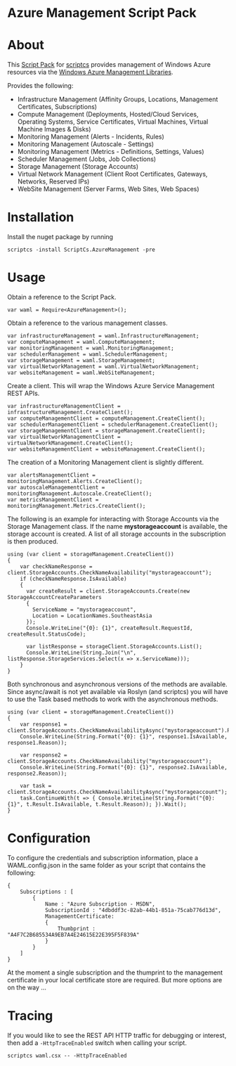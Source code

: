 Azure Management Script Pack
============================================

# About #

This [Script Pack](https://github.com/scriptcs/scriptcs/wiki) for [scriptcs](http://scriptcs.net/) provides management of Windows Azure resources via the [Windows Azure Management Libraries](http://www.nuget.org/packages/Microsoft.WindowsAzure.Management.Libraries).

Provides the following:

- Infrastructure Management (Affinity Groups, Locations, Management Certificates, Subscriptions)
- Compute Management (Deployments, Hosted/Cloud Services, Operating Systems, Service Certificates, Virtual Machines, Virtual Machine Images & Disks)
- Monitoring Management (Alerts - Incidents, Rules)
- Monitoring Management (Autoscale - Settings)
- Monitoring Management (Metrics - Definitions, Settings, Values)
- Scheduler Management (Jobs, Job Collections)
- Storage Management (Storage Accounts)
- Virtual Network Management (Client Root Certificates, Gateways, Networks, Reserved IPs)
- WebSite Management (Server Farms, Web Sites, Web Spaces)

# Installation #

Install the nuget package by running

	scriptcs -install ScriptCs.AzureManagement -pre

# Usage #

Obtain a reference to the Script Pack.

    var waml = Require<AzureManagement>();

Obtain a reference to the various management classes.

	var infrastructureManagement = waml.InfrastructureManagement;
	var computeManagement = waml.ComputeManagement;
	var monitoringManagement = waml.MonitoringManagement;
	var schedulerManagement = waml.SchedulerManagement;
    var storageManagement = waml.StorageManagement;
	var virtualNetworkManagement = waml.VirtualNetworkManagement;
    var websiteManagement = waml.WebSiteManagement;	

Create a client. This will wrap the Windows Azure Service Management REST APIs.

	var infrastructureManagementClient = infrastructureManagement.CreateClient();
	var computeManagementClient = computeManagement.CreateClient();
	var schedulerManagementClient = schedulerManagement.CreateClient();
	var storageManagementClient = storageManagement.CreateClient();
	var virtualNetworkManagementClient = virtualNetworkManagement.CreateClient();
	var websiteManagementClient = websiteManagement.CreateClient();
	
The creation of a Monitoring Management client is slightly different.

	var alertsManagementClient = monitoringManagement.Alerts.CreateClient();
	var autoscaleManagementClient = monitoringManagement.Autoscale.CreateClient();
	var metricsManagementClient = monitoringManagement.Metrics.CreateClient();

The following is an example for interacting with Storage Accounts via the Storage Management class. If the name **mystorageaccount** is available, the storage account is created. A list of all storage accounts in the subscription is then produced.

    using (var client = storageManagement.CreateClient())
    {
		var checkNameResponse = client.StorageAccounts.CheckNameAvailability("mystorageaccount");
        if (checkNameResponse.IsAvailable)
        {
          var createResult = client.StorageAccounts.Create(new StorageAccountCreateParameters
          {
            ServiceName = "mystorageaccount",
            Location = LocationNames.SoutheastAsia
          });
          Console.WriteLine("{0}: {1}", createResult.RequestId, createResult.StatusCode);

          var listResponse = storageClient.StorageAccounts.List();
          Console.WriteLine(String.Join("\n", listResponse.StorageServices.Select(x => x.ServiceName)));
        }
    }

Both synchronous and asynchronous versions of the methods are available. Since async/await is not yet available via Roslyn (and scriptcs) you will have to use the Task based methods to work with the asynchronous methods. 

    using (var client = storageManagement.CreateClient())
    {	
    	var response1 = client.StorageAccounts.CheckNameAvailabilityAsync("mystorageaccount").Result;
    	Console.WriteLine(String.Format("{0}: {1}", response1.IsAvailable, response1.Reason));
    	
    	var response2 = client.StorageAccounts.CheckNameAvailability("mystorageaccount");
    	Console.WriteLine(String.Format("{0}: {1}", response2.IsAvailable, response2.Reason));
    
    	var task = client.StorageAccounts.CheckNameAvailabilityAsync("mystorageaccount");
    	task.ContinueWith(t => { Console.WriteLine(String.Format("{0}: {1}", t.Result.IsAvailable, t.Result.Reason)); }).Wait();
    }

# Configuration #

To configure the credentials and subscription information, place a WAML.config.json in the same folder as your script that contains the following:

	{
		Subscriptions : [
			{
				Name : "Azure Subscription - MSDN",
				SubscriptionId : "4dbddf3c-82ab-44b1-851a-75cab776d13d",
				ManagementCertificate:
				{
					Thumbprint : "A4F7C2B685534A9EB7A4E24615E22E395F5F839A"
				}
			}
		]
	}

At the moment a single subscription and the thumprint to the management certificate in your local certificate store are required. But more options are on the way ...

# Tracing #

If you would like to see the REST API HTTP traffic for debugging or interest, then add a `-HttpTraceEnabled` switch when calling your script.

    scriptcs waml.csx -- -HttpTraceEnabled
